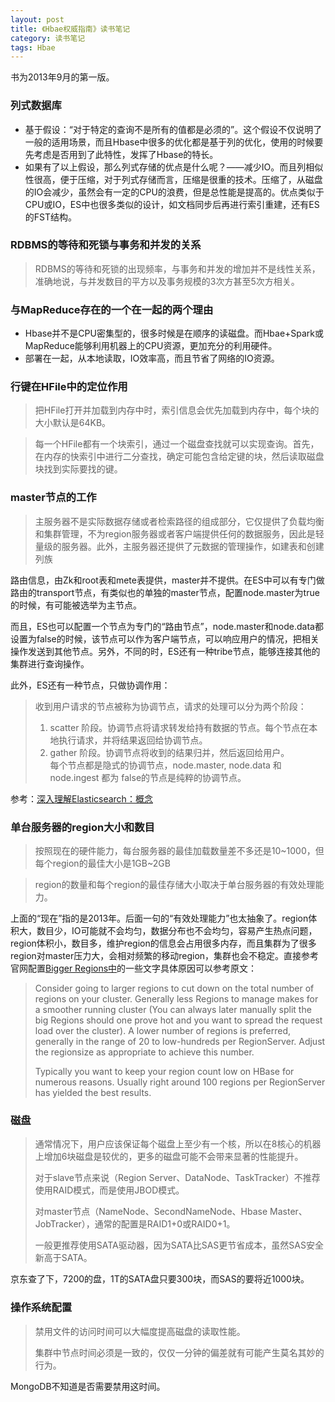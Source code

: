 ```yaml
---
layout: post
title: 《Hbae权威指南》读书笔记
category: 读书笔记
tags: Hbae
---
```


书为2013年9月的第一版。

### 列式数据库 ###

- 基于假设：“对于特定的查询不是所有的值都是必须的”。这个假设不仅说明了一般的适用场景，而且Hbase中很多的优化都是基于列的优化，使用的时候要先考虑是否用到了此特性，发挥了Hbase的特长。
- 如果有了以上假设，那么列式存储的优点是什么呢？——减少IO。而且列相似性很高，便于压缩，对于列式存储而言，压缩是很重的技术。压缩了，从磁盘的IO会减少，虽然会有一定的CPU的浪费，但是总性能是提高的。优点类似于CPU或IO，ES中也很多类似的设计，如文档同步后再进行索引重建，还有ES的FST结构。

### RDBMS的等待和死锁与事务和并发的关系 ###
> RDBMS的等待和死锁的出现频率，与事务和并发的增加并不是线性关系，准确地说，与并发数目的平方以及事务规模的3次方甚至5次方相关。

### 与MapReduce存在的一个在一起的两个理由 ###
- Hbase并不是CPU密集型的，很多时候是在顺序的读磁盘。而Hbae+Spark或MapReduce能够利用机器上的CPU资源，更加充分的利用硬件。
- 部署在一起，从本地读取，IO效率高，而且节省了网络的IO资源。

### 行键在HFile中的定位作用 ###
> 把HFile打开并加载到内存中时，索引信息会优先加载到内存中，每个块的大小默认是64KB。

> 每一个HFile都有一个块索引，通过一个磁盘查找就可以实现查询。首先，在内存的快索引中进行二分查找，确定可能包含给定键的块，然后读取磁盘块找到实际要找的键。

### master节点的工作 ###
> 主服务器不是实际数据存储或者检索路径的组成部分，它仅提供了负载均衡和集群管理，不为region服务器或者客户端提供任何的数据服务，因此是轻量级的服务器。此外，主服务器还提供了元数据的管理操作，如建表和创建列族

路由信息，由Zk和root表和mete表提供，master并不提供。在ES中可以有专门做路由的transport节点，有类似也的单独的master节点，配置node.master为true的时候，有可能被选举为主节点。

而且，ES也可以配置一个节点为专门的“路由节点”，node.master和node.data都设置为false的时候，该节点可以作为客户端节点，可以响应用户的情况，把相关操作发送到其他节点。另外，不同的时，ES还有一种tribe节点，能够连接其他的集群进行查询操作。

此外，ES还有一种节点，只做协调作用：

> 收到用户请求的节点被称为协调节点，请求的处理可以分为两个阶段：  
> 1. scatter 阶段。协调节点将请求转发给持有数据的节点。每个节点在本地执行请求，并将结果返回给协调节点。  
> 2. gather 阶段。协调节点将收到的结果归并，然后返回给用户。  
> 每个节点都是隐式的协调节点，node.master, node.data 和 node.ingest 都为 false的节点是纯粹的协调节点。

参考：[深入理解Elasticsearch：概念](https://www.jianshu.com/p/2a18fdce61cf)

### 单台服务器的region大小和数目 ###
> 按照现在的硬件能力，每台服务器的最佳加载数量差不多还是10~1000，但每个region的最佳大小是1GB~2GB

> region的数量和每个region的最佳存储大小取决于单台服务器的有效处理能力。

上面的“现在”指的是2013年。后面一句的“有效处理能力”也太抽象了。region体积大，数目少，IO可能就不会均匀，数据分布也不会均匀，容易产生热点问题，region体积小，数目多，维护region的信息会占用很多内存，而且集群为了很多region对master压力大，会相对频繁的移动region，集群也会不稳定。直接参考官网配置[Bigger Regions中](http://hbase.apache.org/0.94/book/important_configurations.html)的一些文字具体原因可以参考原文：

> Consider going to larger regions to cut down on the total number of regions on your cluster. Generally less Regions to manage makes for a smoother running cluster (You can always later manually split the big Regions should one prove hot and you want to spread the request load over the cluster). A lower number of regions is preferred, generally in the range of 20 to low-hundreds per RegionServer. Adjust the regionsize as appropriate to achieve this number.
> 
> Typically you want to keep your region count low on HBase for numerous reasons. Usually right around 100 regions per RegionServer has yielded the best results.

### 磁盘 ###
> 通常情况下，用户应该保证每个磁盘上至少有一个核，所以在8核心的机器上增加6块磁盘是较优的，更多的磁盘可能不会带来显著的性能提升。
> 
> 对于slave节点来说（Region Server、DataNode、TaskTracker）不推荐使用RAID模式，而是使用JBOD模式。
> 
> 对master节点（NameNode、SecondNameNode、Hbase Master、JobTracker），通常的配置是RAID1+0或RAID0+1。
> 
> 一般更推荐使用SATA驱动器，因为SATA比SAS更节省成本，虽然SAS安全新高于SATA。

京东查了下，7200的盘，1T的SATA盘只要300块，而SAS的要将近1000块。

### 操作系统配置 ###
> 禁用文件的访问时间可以大幅度提高磁盘的读取性能。
> 
> 集群中节点时间必须是一致的，仅仅一分钟的偏差就有可能产生莫名其妙的行为。

MongoDB不知道是否需要禁用这时间。

